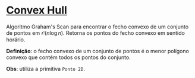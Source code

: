 # [Convex Hull](convex_hull.cpp)

Algoritmo Graham's Scan para encontrar o fecho convexo de um conjunto de pontos em $\mathcal{O}(n \log n)$. Retorna os pontos do fecho convexo em sentido horário.

**Definição**: o fecho convexo de um conjunto de pontos é o menor polígono convexo que contém todos os pontos do conjunto.

**Obs**: utiliza a primitiva `Ponto 2D`. 
